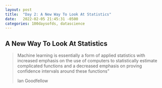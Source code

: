 ```yaml
---
layout: post
title:  "Day 2: A New Way To Look At Statistics"
date:   2022-02-05 21:45:31 -0500
categories: 100daysofds, datascience
---
```


## A New Way To Look At Statistics


>Machine learning is essentially a form of applied statistics with increased emphasis on the use of computers to statistically estimate complicated functions and a decreased emphasis on proving confidence intervals around these functions”
>
>Ian Goodfellow


